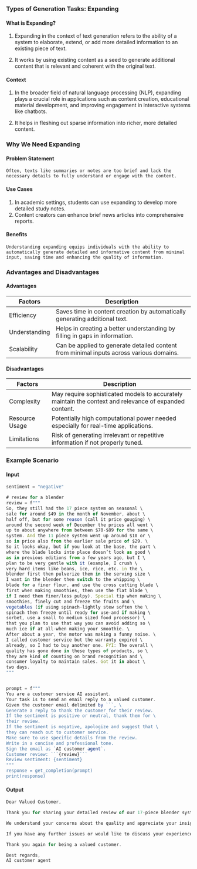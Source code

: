### Types of Generation Tasks: Expanding

#### **What is Expanding?**

1. Expanding in the context of text generation refers to the ability of a system
   to elaborate, extend, or add more detailed information to an existing piece
   of text.

2. It works by using existing content as a seed to generate additional content
   that is relevant and coherent with the original text.

#### **Context**

1. In the broader field of natural language processing (NLP), expanding plays a
   crucial role in applications such as content creation, educational material
   development, and improving engagement in interactive systems like chatbots.

2. It helps in fleshing out sparse information into richer, more detailed
   content.

### Why We Need Expanding

#### **Problem Statement**

    Often, texts like summaries or notes are too brief and lack the necessary details to fully understand or engage with the content.

#### **Use Cases**

1. In academic settings, students can use expanding to develop more detailed
   study notes.
2. Content creators can enhance brief news articles into comprehensive reports.

#### **Benefits**

    Understanding expanding equips individuals with the ability to automatically generate detailed and informative content from minimal input, saving time and enhancing the quality of information.

### Advantages and Disadvantages

#### **Advantages**

  <table class="table-size-for-cloud-services">
    <thead>
        <tr>
            <th>Factors</th>
            <th>Description</th>
        </tr>
    </thead>
    <tbody>
        <tr>
            <td class="custom-header">Efficiency</td>
            <td>Saves time in content creation by automatically generating additional text.</td>
        </tr>
        <tr>
            <td class="custom-header">Understanding</td>
            <td>Helps in creating a better understanding by filling in gaps in information.</td>
        </tr>
        <tr>
            <td class="custom-header">Scalability</td>
            <td>Can be applied to generate detailed content from minimal inputs across various domains.</td>
        </tr>
    </tbody>
</table>

#### **Disadvantages**

  <table class="table-size-for-cloud-services">
    <thead>
        <tr>
            <th>Factors</th>
            <th>Description</th>
        </tr>
    </thead>
    <tbody>
        <tr>
            <td class="custom-header">Complexity</td>
            <td>May require sophisticated models to accurately maintain the context and relevance of expanded content.</td>
        </tr>
        <tr>
            <td class="custom-header">Resource Usage</td>
            <td>Potentially high computational power needed especially for real-time applications.</td>
        </tr>
        <tr>
            <td class="custom-header">Limitations</td>
            <td>Risk of generating irrelevant or repetitive information if not properly tuned.</td>
        </tr>
    </tbody>
</table>

### Example Scenario


#### **Input**

````js
sentiment = "negative"

# review for a blender
review = f"""
So, they still had the 17 piece system on seasonal \
sale for around $49 in the month of November, about \
half off, but for some reason (call it price gouging) \
around the second week of December the prices all went \
up to about anywhere from between $70-$89 for the same \
system. And the 11 piece system went up around $10 or \
so in price also from the earlier sale price of $29. \
So it looks okay, but if you look at the base, the part \
where the blade locks into place doesn’t look as good \
as in previous editions from a few years ago, but I \
plan to be very gentle with it (example, I crush \
very hard items like beans, ice, rice, etc. in the \
blender first then pulverize them in the serving size \
I want in the blender then switch to the whipping \
blade for a finer flour, and use the cross cutting blade \
first when making smoothies, then use the flat blade \
if I need them finer/less pulpy). Special tip when making \
smoothies, finely cut and freeze the fruits and \
vegetables (if using spinach-lightly stew soften the \
spinach then freeze until ready for use-and if making \
sorbet, use a small to medium sized food processor) \
that you plan to use that way you can avoid adding so \
much ice if at all-when making your smoothie. \
After about a year, the motor was making a funny noise. \
I called customer service but the warranty expired \
already, so I had to buy another one. FYI: The overall \
quality has gone done in these types of products, so \
they are kind of counting on brand recognition and \
consumer loyalty to maintain sales. Got it in about \
two days.
"""


prompt = f"""
You are a customer service AI assistant.
Your task is to send an email reply to a valued customer.
Given the customer email delimited by ```, \
Generate a reply to thank the customer for their review.
If the sentiment is positive or neutral, thank them for \
their review.
If the sentiment is negative, apologize and suggest that \
they can reach out to customer service.
Make sure to use specific details from the review.
Write in a concise and professional tone.
Sign the email as `AI customer agent`.
Customer review: ```{review}```
Review sentiment: {sentiment}
"""
response = get_completion(prompt)
print(response)
````

#### **Output**

```js
Dear Valued Customer,

Thank you for sharing your detailed review of our 17-piece blender system. We sincerely apologize for the price increase you experienced and any inconvenience it may have caused. We're sorry to hear that the motor began making a funny noise after about a year and that your warranty had expired by then.

We understand your concerns about the quality and appreciate your insights on how the product has changed over time. Your feedback is invaluable to us as we strive to improve our products and services.

If you have any further issues or would like to discuss your experience in more detail, please don't hesitate to reach out to our customer service team. We're here to help.

Thank you again for being a valued customer.

Best regards,
AI customer agent
```
